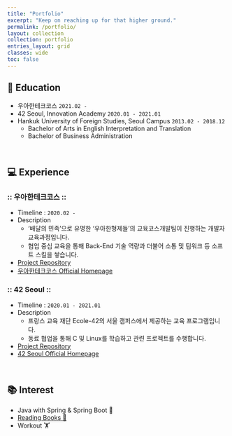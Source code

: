 ```yaml
---
title: "Portfolio"
excerpt: "Keep on reaching up for that higher ground."
permalink: /portfolio/
layout: collection
collection: portfolio
entries_layout: grid
classes: wide
toc: false
---
```


## 🏫 Education

* 우아한테크코스 ``2021.02 - ``
* 42 Seoul, Innovation Academy ``2020.01 - 2021.01``
* Hankuk University of Foreign Studies, Seoul Campus ``2013.02 - 2018.12``
  * Bachelor of Arts in English Interpretation and Translation
  * Bachelor of Business Administration

<br>

## ‍💻 Experience

### :: 우아한테크코스 ::

* Timeline : ``2020.02 -``
* Description
  * ‘배달의 민족’으로 유명한 ‘우아한형제들’의 교육코스개발팀이 진행하는 개발자 교육과정입니다.
  * 협업 중심 교육을 통해 Back-End 기술 역량과 더불어 소통 및 팀워크 등 소프트 스킬을 쌓습니다.
* [Project Repository](https://github.com/xlffm3/woowacourse-projects)
* [우아한테크코스 Official Homepage](https://woowacourse.github.io/)

### :: 42 Seoul ::

* Timeline : ``2020.01 - 2021.01``
* Description
  * 프랑스 교육 재단 Ecole-42의 서울 캠퍼스에서 제공하는 교육 프로그램입니다.
  * 동료 협업을 통해 C 및 Linux를 학습하고 관련 프로젝트를 수행합니다.
* [Project Repository](https://github.com/xlffm3/42-Seoul)
* [42 Seoul Official Homepage](https://42seoul.kr/)

<br>

## 📚 Interest

* Java with Spring & Spring Boot 🌱
* [Reading Books 📖](https://xlffm3.github.io/books/)
* Workout 🏋️
